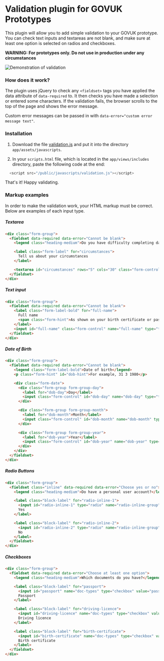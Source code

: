 # Validation plugin for GOVUK Prototypes

This plugin will allow you to add simple validation to your GOVUK prototype. You can check text inputs and textareas are not blank, and make sure at least one option is selected on radios and checkboxes.

**WARNING: For prototypes only. Do not use in production under any circumstances**

![Demonstration of validation](https://raw.githubusercontent.com/abbott567/validation-for-prototypes/images/images/validation.gif "Validation Demonstration")

### How does it work?

The plugin uses jQuery to check any `<fieldset>` tags you have applied the data attribute of `data-required` to. It then checks you have made a selection or entered some characters. If the validation fails, the browser scrolls to the top of the page and shows the error message.

Custom error messages can be passed in with `data-error="custom error message text"`.

### Installation

1) Download the file [validation.js](https://github.com/abbott567/validation-for-prototypes/blob/master/validation.js) and put it into the directory `app/assets/javascripts`. 

2) In your `scripts.html` file, which is located in the `app/views/includes` directory, paste the following code at the end:

``` javascript
  <script src="/public/javascripts/validation.js"></script>
```
That's it! Happy validating.

### Markup examples

In order to make the validation work, your HTML markup must be correct. Below are examples of each input type.

##### Textarea

``` html
<div class="form-group">
  <fieldset data-required data-error="Cannot be blank">
    <legend class="heading-medium">Do you have difficulty completing daily activities</legend>

    <label class="form-label" for="circumstances">
      Tell us about your circumstances
    </label>

    <textarea id="circumstances" rows="5" cols="30" class="form-control" name="circumstances"></textarea>
  </fieldset>
</div>
```

##### Text input

``` html
<div class="form-group">
  <fieldset data-required data-error="Cannot be blank">
    <label class="form-label-bold" for="full-name">
      Full name
      <span class="form-hint">As shown on your birth certificate or passport</span>
    </label>
    <input id="full-name" class="form-control" name="full-name" type="text">
  </fieldset>
</div>
```

##### Date of Birth

``` html
<div class="form-group">
  <fieldset data-required data-error="Cannot be blank">
    <legend class="form-label-bold">Date of birth</legend>
    <p class="form-hint" id="dob-hint">For example, 31 3 1980</p>

    <div class="form-date">
      <div class="form-group form-group-day">
        <label for="dob-day">Day</label>
        <input class="form-control" id="dob-day" name="dob-day" type="text" pattern="[0-9]*" min="0" max="31" aria-describedby="dob-hint">
      </div>

      <div class="form-group form-group-month">
        <label for="dob-month">Month</label>
        <input class="form-control" id="dob-month" name="dob-month" type="text" pattern="[0-9]*" min="0" max="12">
      </div>

      <div class="form-group form-group-year">
        <label for="dob-year">Year</label>
        <input class="form-control" id="dob-year" name="dob-year" type="text" pattern="[0-9]*" min="0" max="2016">
      </div>
    </div>
  </fieldset>
</div>
```

##### Radio Buttons

``` html
<div class="form-group">
  <fieldset class="inline" data-required data-error="Choose yes or no">
    <legend class="heading-medium">Do have a personal user account?</legend>

    <label class="block-label" for="radio-inline-1">
      <input id="radio-inline-1" type="radio" name="radio-inline-group" value="Yes">
      Yes
    </label>

    <label class="block-label" for="radio-inline-2">
      <input id="radio-inline-2" type="radio" name="radio-inline-group" value="No">
      No
    </label>
  </fieldset>
</div>
```

##### Checkboxes

``` html
<div class="form-group">
  <fieldset data-required data-error="Choose at least one option">
    <legend class="heading-medium">Which documents do you have?</legend>

    <label class="block-label" for="passport">
      <input id="passport" name="doc-types" type="checkbox" value="passport">
      Passport
    </label>

    <label class="block-label" for="driving-licence">
      <input id="driving-licence" name="doc-types" type="checkbox" value="driving-licence">
      Driving licence
    </label>

    <label class="block-label" for="birth-certificate">
      <input id="birth-certificate" name="doc-types" type="checkbox" value="birth-certificate">
      Birth certificate
    </label>
  </fieldset>
</div>
```

